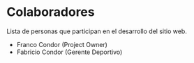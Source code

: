 # Colaboradores

Lista de personas que participan en el desarrollo del sitio web.

- Franco Condor (Project Owner)
- Fabricio Condor (Gerente Deportivo)
